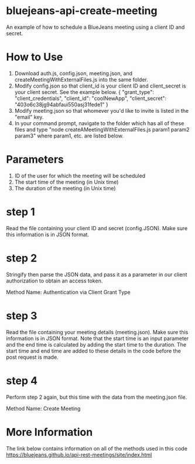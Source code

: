 # bluejeans-api-create-meeting
An example of how to schedule a BlueJeans meeting using a client ID and secret.

# How to Use

1) Download auth.js, config.json, meeting.json, and createMeetingWithExternalFiles.js into the same folder.
2) Modify config.json so that client_id is your client ID and client_secret is your client secret. See the example below.
{
  "grant_type": "client_credentials",
  "client_id": "coolNewApp",
  "client_secret": "403o6c38jg94abfaui550asj31fede1"
}
3) Modify meeting.json so that whomever you'd like to invite is listed in the "email" key. 
4) In your command prompt, navigate to the folder which has all of these files and type "node createAMeetingWithExternalFiles.js param1 param2 param3" where param1, etc. are listed below. 


# Parameters
1) ID of the user for which the meeting will be scheduled
2) The start time of the meeting (in Unix time)
3) The duration of the meeting (in Unix time)

# step 1
Read the file containing your client ID and secret (config.JSON). Make sure this information is in JSON format.

# step 2
Stringify then parse the JSON data, and pass it as a parameter in our client authorization to obtain an access token. 

Method Name: 
Authentication via Client Grant Type

# step 3
Read the file containing your meeting details (meeting.json). Make sure this information is in JSON format. Note that the start time is an input parameter and the end time is calculated by adding the start time to the duration. The start time and end time are added to these details in the code before the post request is made. 

# step 4
Perform step 2 again, but this time with the data from the meeting.json file. 

Method Name: 
Create Meeting

# More Information
The link below contains information on all of the methods used in this code
https://bluejeans.github.io/api-rest-meetings/site/index.html

